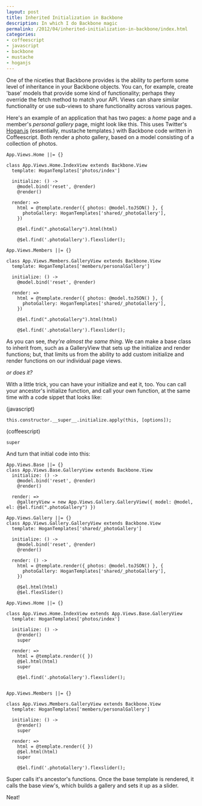 ```yaml
---
layout: post
title: Inherited Initialization in Backbone
description: In which I do Backbone magic
permalink: /2012/04/inherited-initialization-in-backbone/index.html
categories:
- coffeescript
- javascript
- backbone
- mustache
- hoganjs
---
```


One of the niceties that Backbone provides is the ability to perform some level
of inheritance in your Backbone objects. You can, for example, create 'base'
models that provide some kind of functionality; perhaps they override the fetch
method to match your API. Views can share similar functionality or use sub-views
to share functionality across various pages.

Here's an example of an application that has two pages: a *home* page and a member's
*personal gallery* page, might look like this. This uses Twitter's
[Hogan.js](http://twitter.github.com/hogan.js/) (essentially, mustache templates.)
with Backbone code written in Coffeescript. Both render a photo gallery, based on
a model consisting of a collection of photos.

<pre><code data-language="coffeescript">App.Views.Home ||= {}

class App.Views.Home.IndexView extends Backbone.View
  template: HoganTemplates['photos/index']

  initialize: () ->
    @model.bind('reset', @render)
    @render()

  render: =>
    html = @template.render({ photos: @model.toJSON() }, { 
      photoGallery: HoganTemplates['shared/_photoGallery'],
    })

    @$el.find(".photoGallery").html(html)

    @$el.find('.photoGallery').flexslider();

App.Views.Members ||= {}

class App.Views.Members.GalleryView extends Backbone.View
  template: HoganTemplates['members/personalGallery']

  initialize: () ->
    @model.bind('reset', @render)

  render: =>
    html = @template.render({ photos: @model.toJSON() }, { 
      photoGallery: HoganTemplates['shared/_photoGallery'],
    })

    @$el.find(".photoGallery").html(html)

    @$el.find('.photoGallery').flexslider();
</code></pre>

As you can see, *they're almost the same thing*. We can make a base class
to inherit from, such as a GalleryView that sets up the initialize and render
functions; but, that limits us from the ability to add custom initialize and
render functions on our individual page views.

*or does it?*

With a little trick, you can have your initialize and eat it, too. You can
call your ancestor's initialize function, and call your own function, at the
same time with a code sippet that looks like:

(javascript)

<pre><code data-language="javascript">this.constructor.__super__.initialize.apply(this, [options]);</code></pre>

(coffeescript)

<pre><code data-language="coffeescript">super</code></pre>

And turn that initial code into this:

<pre><code data-language="coffeescript">App.Views.Base ||= {}
class App.Views.Base.GalleryView extends Backbone.View
  initialize: () ->
    @model.bind('reset', @render)
    @render()

  render: =>
    @galleryView = new App.Views.Gallery.GalleryView({ model: @model, el: @$el.find(".photoGallery") })

App.Views.Gallery ||= {}
class App.Views.Gallery.GalleryView extends Backbone.View
  template: HoganTemplates['shared/_photoGallery']

  initialize: () ->
    @model.bind('reset', @render)
    @render()

  render: () ->
    html = @template.render({ photos: @model.toJSON() }, { 
      photoGallery: HoganTemplates['shared/_photoGallery'],
    })

    @$el.html(html)
    @$el.flexSlider()

App.Views.Home ||= {}

class App.Views.Home.IndexView extends App.Views.Base.GalleryView
  template: HoganTemplates['photos/index']

  initialize: () ->
    @render()
    super

  render: =>
    html = @template.render({ })
    @$el.html(html)
    super

    @$el.find('.photoGallery').flexslider();


App.Views.Members ||= {}

class App.Views.Members.GalleryView extends Backbone.View
  template: HoganTemplates['members/personalGallery']

  initialize: () ->
    @render()
    super

  render: =>
    html = @template.render({ })
    @$el.html(html)
    super

    @$el.find('.photoGallery').flexslider();
</code></pre>

Super calls it's ancestor's functions. Once the base template is rendered,
it calls the base view's, which builds a gallery and sets it up as a slider.

Neat!
